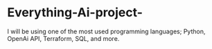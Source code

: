 # Everything-Ai-project-
I will be using one of the most used programming languages; Python, OpenAi API, Terraform, SQL, and more.
